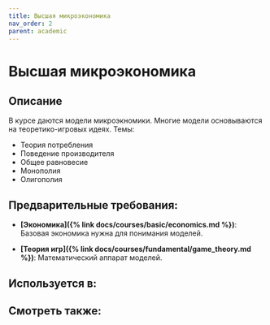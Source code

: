 ```yaml
---
title: Высшая микроэкономика
nav_order: 2
parent: academic
---
```


# Высшая микроэкономика


## Описание 
В курсе даются модели микроэкномики. Многие модели основываются на теоретико-игровых идеях.
Темы:
- Теория потребления
- Поведение производителя
- Общее равновесие
- Монополия
- Олигополия


## Предварительные требования:

- **[Экономика]({% link docs/courses/basic/economics.md %})**: Базовая экономика нужна для понимания моделей.


- **[Теория игр]({% link docs/courses/fundamental/game_theory.md %})**: Математический аппарат моделей.



## Используется в:


## Смотреть также:
